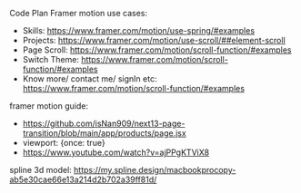 Code Plan
Framer motion use cases:
- Skills: https://www.framer.com/motion/use-spring/#examples
- Projects: https://www.framer.com/motion/use-scroll/##element-scroll
- Page Scroll: https://www.framer.com/motion/scroll-function/#examples
- Switch Theme: https://www.framer.com/motion/scroll-function/#examples
- Know more/ contact me/ signIn etc: https://www.framer.com/motion/scroll-function/#examples

framer motion guide: 
- https://github.com/isNan909/next13-page-transition/blob/main/app/products/page.jsx
- viewport: {once: true}
- https://www.youtube.com/watch?v=ajPPgKTViX8


spline 3d model: https://my.spline.design/macbookprocopy-ab5e30cae66e13a214d2b702a39ff81d/